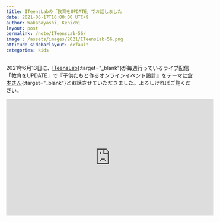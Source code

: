 ```yaml
---
title: ITeensLabの「教育をUPDATE」でお話しました
date: 2021-06-17T16:00:00 UTC+9
author: Wakabayashi, Kenichi
layout: post
permalink: /note/ITeensLab-56/
image : /assets/images/2021/ITeensLab-56.png
attitude_sidebarlayout: default
categories: kids
---
```

2021年6月13日に、[ITeensLab](http://iTeenslab.com){:target="_blank"}が毎週行っているライブ配信「教育をUPDATE」で『子供たちと作るオンラインイベント設計』をテーマに[倉本さん](https://twitter.com/qramo){:target="_blank"}とお話させていただきました。よろしければご覧ください。

<iframe width="560" height="315" src="https://www.youtube.com/embed/RcycnAi0YuQ" title="YouTube video player" frameborder="0" allow="accelerometer; autoplay; clipboard-write; encrypted-media; gyroscope; picture-in-picture" allowfullscreen></iframe>